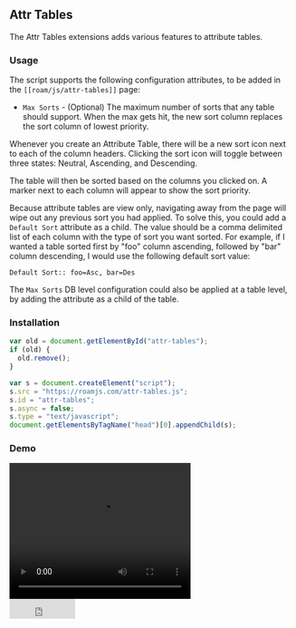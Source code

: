 ## Attr Tables

The Attr Tables extensions adds various features to attribute tables.

### Usage

The script supports the following configuration attributes, to be added in the `[[roam/js/attr-tables]]` page:

- `Max Sorts` - (Optional) The maximum number of sorts that any table should support. When the max gets hit, the new sort column replaces the sort column of lowest priority.

Whenever you create an Attribute Table, there will be a new sort icon next to each of the column headers. Clicking the sort icon will toggle between three states: Neutral, Ascending, and Descending.

The table will then be sorted based on the columns you clicked on. A marker next to each column will appear to show the sort priority.

Because attribute tables are view only, navigating away from the page will wipe out any previous sort you had applied. To solve this, you could add a `Default Sort` attribute as a child. The value should be a comma delimited list of each column with the type of sort you want sorted. For example, if I wanted a table sorted first by "foo" column ascending, followed by "bar" column descending, I would use the following default sort value:

```
Default Sort:: foo=Asc, bar=Des
```

The `Max Sorts` DB level configuration could also be applied at a table level, by adding the attribute as a child of the table.

### Installation

```javascript
var old = document.getElementById("attr-tables");
if (old) {
  old.remove();
}

var s = document.createElement("script");
s.src = "https://roamjs.com/attr-tables.js";
s.id = "attr-tables";
s.async = false;
s.type = "text/javascript";
document.getElementsByTagName("head")[0].appendChild(s);
```

### Demo

<video width="320" height="240" controls>
  <source src="../../videos/attr-tables.mp4" type="video/mp4">
</video>

<br/>

<iframe src="https://github.com/sponsors/dvargas92495/button" title="Sponsor dvargas92495" height="35" width="116" style="border: 0;"></iframe>
